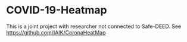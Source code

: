 # COVID-19-Heatmap

This is a joint project with researcher not connected to Safe-DEED.
See https://github.com/IAIK/CoronaHeatMap
